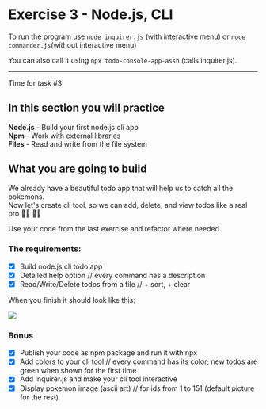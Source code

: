 # Exercise 3 - Node.js, CLI

To run the program use `node inquirer.js` (with interactive menu) or `node commander.js`(without interactive menu)

You can also call it using `npx todo-console-app-assh` (calls inquirer.js).

-----

Time for task #3!<br>

## In this section you will practice

**Node.js** - Build your first node.js cli app <br>
**Npm** - Work with external libraries <br>
**Files** - Read and write from the file system <br>

## What you are going to build

We already have a beautiful todo app that will help us to catch all the pokemons. <br>
Now let's create cli tool, so we can add, delete, and view todos like a real pro 👩‍💻 🧑‍💻

Use your code from the last exercise and refactor where needed.

### The requirements:

- [x] Build node.js cli todo app
- [x] Detailed help option // every command has a description
- [x] Read/Write/Delete todos from a file // + sort, + clear

When you finish it should look like this:

![](../assets/cli.gif)

### Bonus

- [x] Publish your code as npm package and run it with npx
- [x] Add colors to your cli tool // every command has its color; new todos are green when shown for the first time
- [x] Add Inquirer.js and make your cli tool interactive
- [x] Display pokemon image (ascii art) // for ids from 1 to 151 (default picture for the rest)
